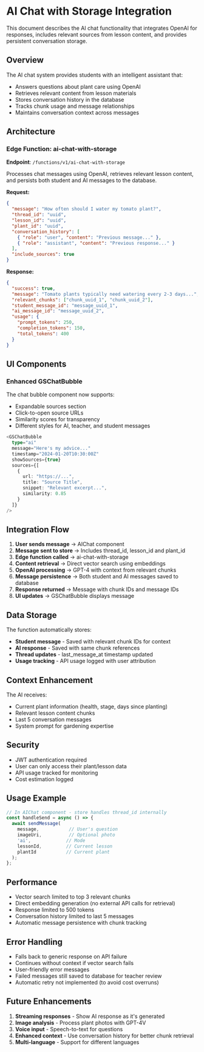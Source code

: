 # AI Chat with Storage Integration

This document describes the AI chat functionality that integrates OpenAI for responses, includes relevant sources from lesson content, and provides persistent conversation storage.

## Overview

The AI chat system provides students with an intelligent assistant that:
- Answers questions about plant care using OpenAI
- Retrieves relevant content from lesson materials
- Stores conversation history in the database
- Tracks chunk usage and message relationships
- Maintains conversation context across messages

## Architecture

### Edge Function: ai-chat-with-storage
**Endpoint**: `/functions/v1/ai-chat-with-storage`

Processes chat messages using OpenAI, retrieves relevant lesson content, and persists both student and AI messages to the database.

**Request:**
```json
{
  "message": "How often should I water my tomato plant?",
  "thread_id": "uuid",
  "lesson_id": "uuid",
  "plant_id": "uuid",
  "conversation_history": [
    { "role": "user", "content": "Previous message..." },
    { "role": "assistant", "content": "Previous response..." }
  ],
  "include_sources": true
}
```

**Response:**
```json
{
  "success": true,
  "message": "Tomato plants typically need watering every 2-3 days...",
  "relevant_chunks": ["chunk_uuid_1", "chunk_uuid_2"],
  "student_message_id": "message_uuid_1",
  "ai_message_id": "message_uuid_2",
  "usage": {
    "prompt_tokens": 250,
    "completion_tokens": 150,
    "total_tokens": 400
  }
}
```

## UI Components

### Enhanced GSChatBubble

The chat bubble component now supports:
- Expandable sources section
- Click-to-open source URLs
- Similarity scores for transparency
- Different styles for AI, teacher, and student messages

```typescript
<GSChatBubble
  type="ai"
  message="Here's my advice..."
  timestamp="2024-01-20T10:30:00Z"
  showSources={true}
  sources={[
    {
      url: "https://...",
      title: "Source Title",
      snippet: "Relevant excerpt...",
      similarity: 0.85
    }
  ]}
/>
```

## Integration Flow

1. **User sends message** → AIChat component
2. **Message sent to store** → Includes thread_id, lesson_id and plant_id
3. **Edge function called** → ai-chat-with-storage
4. **Content retrieval** → Direct vector search using embeddings
5. **OpenAI processing** → GPT-4 with context from relevant chunks
6. **Message persistence** → Both student and AI messages saved to database
7. **Response returned** → Message with chunk IDs and message IDs
8. **UI updates** → GSChatBubble displays message

## Data Storage

The function automatically stores:
- **Student message** - Saved with relevant chunk IDs for context
- **AI response** - Saved with same chunk references
- **Thread updates** - last_message_at timestamp updated
- **Usage tracking** - API usage logged with user attribution

## Context Enhancement

The AI receives:
- Current plant information (health, stage, days since planting)
- Relevant lesson content chunks
- Last 5 conversation messages
- System prompt for gardening expertise

## Security

- JWT authentication required
- User can only access their plant/lesson data
- API usage tracked for monitoring
- Cost estimation logged

## Usage Example

```typescript
// In AIChat component - store handles thread_id internally
const handleSend = async () => {
  await sendMessage(
    message,           // User's question
    imageUri,          // Optional photo
    'ai',             // Mode
    lessonId,         // Current lesson
    plantId           // Current plant
  );
};
```

## Performance

- Vector search limited to top 3 relevant chunks
- Direct embedding generation (no external API calls for retrieval)
- Response limited to 500 tokens
- Conversation history limited to last 5 messages
- Automatic message persistence with chunk tracking

## Error Handling

- Falls back to generic response on API failure
- Continues without context if vector search fails
- User-friendly error messages
- Failed messages still saved to database for teacher review
- Automatic retry not implemented (to avoid cost overruns)

## Future Enhancements

1. **Streaming responses** - Show AI response as it's generated
2. **Image analysis** - Process plant photos with GPT-4V
3. **Voice input** - Speech-to-text for questions
4. **Enhanced context** - Use conversation history for better chunk retrieval
5. **Multi-language** - Support for different languages 